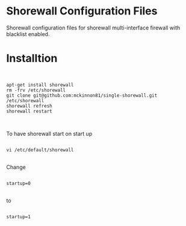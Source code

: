 Shorewall Configuration Files
=============================

Shorewall configuration files for shorewall multi-interface firewall with blacklist enabled.

# Installtion

<pre>
<code>

apt-get install shorewall
rm -frv /etc/shorewall
git clone git@github.com:mckinnon81/single-shorewall.git /etc/shorewall
shorewall refresh
shorewall restart

</code>
</pre>

To have shorewall start on start up

<pre>
<code>
vi /etc/default/shorewall
</code>
</pre>

Change
<pre>
<code>
startup=0
</code>
</pre>

to

<pre>
<code>
startup=1
</code>
</pre>

